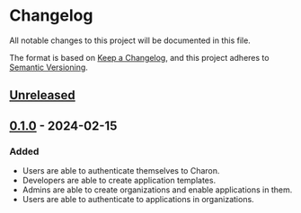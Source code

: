# Changelog

All notable changes to this project will be documented in this file.

The format is based on [Keep a Changelog](https://keepachangelog.com/en/1.0.0/),
and this project adheres to [Semantic Versioning](https://semver.org/spec/v2.0.0.html).

## [Unreleased]

## [0.1.0] - 2024-02-15

### Added

- Users are able to authenticate themselves to Charon.
- Developers are able to create application templates.
- Admins are able to create organizations and enable applications in them.
- Users are able to authenticate to applications in organizations.

[unreleased]: https://gitlab.com/charon/charon/-/compare/v0.1.0...main
[0.1.0]: https://gitlab.com/charon/charon/-/tags/v0.1.0

<!-- markdownlint-disable-file MD024 -->
